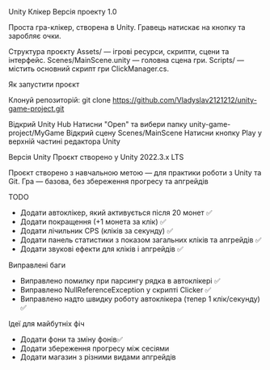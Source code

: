 Unity Клікер Версія проекту 1.0


Проста гра-клікер, створена в Unity. Гравець натискає на кнопку та заробляє очки.

Структура проєкту Assets/ — ігрові ресурси, скрипти, сцени та інтерфейс. Scenes/MainScene.unity — головна сцена гри. Scripts/ — містить основний скрипт гри ClickManager.cs.

Як запустити проєкт

Клонуй репозиторій: git clone https://github.com/Vladyslav2121212/unity-game-project.git

Відкрий Unity Hub Натисни "Open" та вибери папку unity-game-project/MyGame Відкрий сцену Scenes/MainScene Натисни кнопку Play у верхній частині редактора Unity

Версія Unity Проєкт створено у Unity 2022.3.x LTS

Проєкт створено з навчальною метою — для практики роботи з Unity та Git. Гра — базова, без збереження прогресу та апгрейдів

TODO

- Додати автоклікер, який активується після 20 монет ✅  
- Додати покращення (+1 монета за клік) ✅  
- Додати лічильник CPS (кліків за секунду) ✅  
- Додати панель статистики з показом загальних кліків та апгрейдів ✅  
- Додати звукові ефекти для кліків і апгрейдів ✅  

Виправлені баги

- Виправлено помилку при парсингу рядка в автоклікері ✅  
- Виправлено NullReferenceException у скрипті Clicker ✅  
- Виправлено надто швидку роботу автоклікера (тепер 1 клік/секунду) ✅  

Ідеї для майбутніх фіч

- Додати фони та зміну фонів✅  
- Додати збереження прогресу між сесіями  
- Додати магазин з різними видами апгрейдів  
